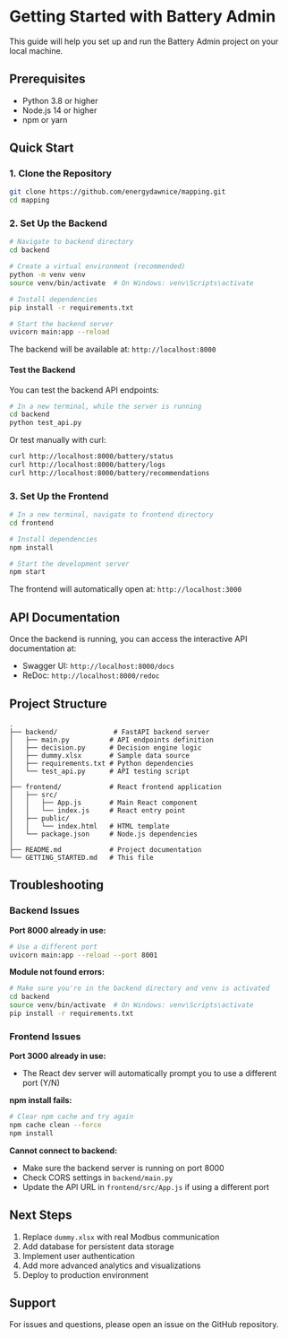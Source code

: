 # Getting Started with Battery Admin

This guide will help you set up and run the Battery Admin project on your local machine.

## Prerequisites

- Python 3.8 or higher
- Node.js 14 or higher
- npm or yarn

## Quick Start

### 1. Clone the Repository

```bash
git clone https://github.com/energydawnice/mapping.git
cd mapping
```

### 2. Set Up the Backend

```bash
# Navigate to backend directory
cd backend

# Create a virtual environment (recommended)
python -m venv venv
source venv/bin/activate  # On Windows: venv\Scripts\activate

# Install dependencies
pip install -r requirements.txt

# Start the backend server
uvicorn main:app --reload
```

The backend will be available at: `http://localhost:8000`

#### Test the Backend

You can test the backend API endpoints:

```bash
# In a new terminal, while the server is running
cd backend
python test_api.py
```

Or test manually with curl:

```bash
curl http://localhost:8000/battery/status
curl http://localhost:8000/battery/logs
curl http://localhost:8000/battery/recommendations
```

### 3. Set Up the Frontend

```bash
# In a new terminal, navigate to frontend directory
cd frontend

# Install dependencies
npm install

# Start the development server
npm start
```

The frontend will automatically open at: `http://localhost:3000`

## API Documentation

Once the backend is running, you can access the interactive API documentation at:

- Swagger UI: `http://localhost:8000/docs`
- ReDoc: `http://localhost:8000/redoc`

## Project Structure

```
.
├── backend/              # FastAPI backend server
│   ├── main.py          # API endpoints definition
│   ├── decision.py      # Decision engine logic
│   ├── dummy.xlsx       # Sample data source
│   ├── requirements.txt # Python dependencies
│   └── test_api.py      # API testing script
│
├── frontend/            # React frontend application
│   ├── src/
│   │   ├── App.js       # Main React component
│   │   └── index.js     # React entry point
│   ├── public/
│   │   └── index.html   # HTML template
│   └── package.json     # Node.js dependencies
│
├── README.md            # Project documentation
└── GETTING_STARTED.md   # This file
```

## Troubleshooting

### Backend Issues

**Port 8000 already in use:**
```bash
# Use a different port
uvicorn main:app --reload --port 8001
```

**Module not found errors:**
```bash
# Make sure you're in the backend directory and venv is activated
cd backend
source venv/bin/activate  # On Windows: venv\Scripts\activate
pip install -r requirements.txt
```

### Frontend Issues

**Port 3000 already in use:**
- The React dev server will automatically prompt you to use a different port (Y/N)

**npm install fails:**
```bash
# Clear npm cache and try again
npm cache clean --force
npm install
```

**Cannot connect to backend:**
- Make sure the backend server is running on port 8000
- Check CORS settings in `backend/main.py`
- Update the API URL in `frontend/src/App.js` if using a different port

## Next Steps

1. Replace `dummy.xlsx` with real Modbus communication
2. Add database for persistent data storage
3. Implement user authentication
4. Add more advanced analytics and visualizations
5. Deploy to production environment

## Support

For issues and questions, please open an issue on the GitHub repository.
